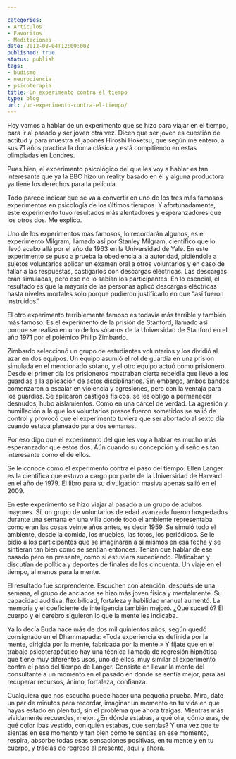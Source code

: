 ```yaml
---

categories:
- Artículos
- Favoritos
- Meditaciones
date: 2012-08-04T12:09:00Z
published: true
status: publish
tags:
- budismo
- neurociencia
- psicoterapia
title: Un experimento contra el tiempo
type: blog
url: /un-experimento-contra-el-tiempo/
---
```


Hoy vamos a hablar de un experimento que se hizo para viajar en el tiempo, para ir al pasado y ser joven otra vez. Dicen que ser joven es cuestión de actitud y para muestra el japonés Hiroshi Hoketsu, que según me entero, a sus 71 años practica la doma clásica y está compitiendo en estas olimpiadas en Londres.

Pues bien, el experimento psicológico del que les voy a hablar es tan interesante que ya la BBC hizo un reality basado en él y alguna productora ya tiene los derechos para la película.

Todo parece indicar que se va a convertir en uno de los tres más famosos experimentos en psicología de los últimos tiempos. Y afortunadamente, este experimento tuvo resultados más alentadores y esperanzadores que los otros dos. Me explico.

Uno de los experimentos más famosos, lo recordarán algunos, es el experimento Milgram, llamado así por Stanley Milgram, científico que lo llevó acabo allá por el año de 1963 en la Universidad de Yale. En este experimento se puso a prueba la obediencia a la autoridad, pidiéndole a sujetos voluntarios aplicar un examen oral a otros voluntarios y en caso de fallar a las respuestas, castigarlos con descargas eléctricas. Las descargas eran simuladas, pero eso no lo sabían los participantes. En lo esencial, el resultado es que la mayoría de las personas aplicó descargas eléctricas hasta niveles mortales solo porque pudieron justificarlo en que “así fueron instruidos”.

El otro experimento terriblemente famoso es todavía más terrible y también más famoso. Es el experimento de la prisión de Stanford, llamado así porque se realizó en uno de los sótanos de la Universidad de Stanford en el año 1971 por el polémico Philip Zimbardo.

Zimbardo seleccionó un grupo de estudiantes voluntarios y los dividió al azar en dos equipos. Un equipo asumió el rol de guardia en una prisión simulada en el mencionado sótano, y el otro equipo actuó como prisionero. Desde el primer día los prisioneros mostraban cierta rebeldía que llevó a los guardias a la aplicación de actos disciplinarios. Sin embargo, ambos bandos comenzaron a escalar en violencia y agresiones, pero con la ventaja para los guardias. Se aplicaron castigos físicos, se les obligó a permanecer desnudos, hubo aislamientos. Como en una cárcel de verdad. La agresión y humillación a la que los voluntarios presos fueron sometidos se salió de control y provocó que el experimento tuviera que ser abortado al sexto día cuando estaba planeado para dos semanas.

Por eso digo que el experimento del que les voy a hablar es mucho más esperanzador que estos dos. Aún cuando su concepción y diseño es tan interesante como el de ellos.

Se le conoce como el experimento contra el paso del tiempo. Ellen Langer es la científica que estuvo a cargo por parte de la Universidad de Harvard en el año de 1979. El libro para su divulgación masiva apenas salió en el 2009.

En este experimento se hizo viajar al pasado a un grupo de adultos mayores. Sí, un grupo de voluntarios de edad avanzada fueron hospedados durante una semana en una villa donde todo el ambiente representaba como eran las cosas veinte años antes, es decir 1959. Se simuló todo el ambiente, desde la comida, los muebles, las fotos, los periódicos. Se le pidió a los participantes que se imaginaran a sí mismos en esa fecha y se sintieran tan bien como se sentían entonces. Tenían que hablar de ese pasado pero en presente, como si estuviera sucediendo. Platicaban y discutían de política y deportes de finales de los cincuenta. Un viaje en el tiempo, al menos para la mente.

El resultado fue sorprendente. Escuchen con atención: después de una semana, el grupo de ancianos se hizo más joven física y mentalmente. Su capacidad auditiva, flexibilidad, fortaleza y habilidad manual aumentó. La memoria y el coeficiente de inteligencia también mejoró. ¿Qué sucedió? El cuerpo y el cerebro siguieron lo que la mente les indicaba.

Ya lo decía Buda hace más de dos mil quinientos años, según quedó consignado en el Dhammapada: «Toda experiencia es definida por la mente, dirigida por la mente, fabricada por la mente.»
Y fíjate que en el trabajo psicoterapéutico hay una técnica llamada de regresión hipnótica que tiene muy diferentes usos, uno de ellos, muy similar al experimento contra el paso del tiempo de Langer. Consiste en llevar la mente del consultante a un momento en el pasado en donde se sentía mejor, para así recuperar recursos, ánimo, fortaleza, confianza.

Cualquiera que nos escucha puede hacer una pequeña prueba. Mira, date un par de minutos para recordar, imaginar un momento en tu vida en que hayas estado en plenitud, sin el problema que ahora traigas. Mientras más vívidamente recuerdes, mejor. ¿En dónde estabas, a qué olía, cómo eras, de qué color ibas vestido, con quién estabas, que sentías? Y una vez que te sientas en ese momento y tan bien como te sentías en ese momento, respira, absorbe todas esas sensaciones positivas, en tu mente y en tu cuerpo, y tráelas de regreso al presente, aquí y ahora.
